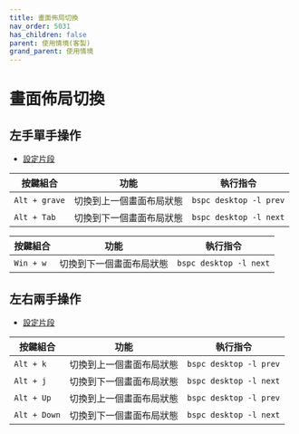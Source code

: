 ```yaml
---
title: 畫面佈局切換
nav_order: 5031
has_children: false
parent: 使用情境(客製)
grand_parent: 使用情境
---
```



# 畫面佈局切換


## 左手單手操作

* [設定片段](https://github.com/samwhelp/note-about-bspwm/blob/gh-pages/_demo/config/bspwm-config/main/config/bspwm/share/gen/sxhkd-gen-rc/Section/Keybind/Layout/SwitchCycle.conf)


| 按鍵組合      | 功能                               | 執行指令                                  |
| ------------- | ---------------------------------- | ----------------------------------------- |
| `Alt + grave` | 切換到上一個畫面布局狀態 | `bspc desktop -l prev`  |
| `Alt + Tab`   | 切換到下一個畫面布局狀態   | `bspc desktop -l next`            |


| 按鍵組合      | 功能                               | 執行指令                                  |
| ------------- | ---------------------------------- | ----------------------------------------- |
| `Win + w`     | 切換到下一個畫面布局狀態    | `bspc desktop -l next`     |


## 左右兩手操作

* [設定片段](https://github.com/samwhelp/note-about-bspwm/blob/gh-pages/_demo/config/bspwm-config/main/config/bspwm/share/gen/sxhkd-gen-rc/Section/Keybind/Layout/SwitchCycle.conf)


| 按鍵組合     | 功能                     | 執行指令                      |
| ------------ | ------------------------ | ----------------------------- |
| `Alt + k`    | 切換到上一個畫面布局狀態 | `bspc desktop -l prev`  |
| `Alt + j`    | 切換到下一個畫面布局狀態 | `bspc desktop -l next`  |
| `Alt + Up`   | 切換到上一個畫面布局狀態 | `bspc desktop -l prev`  |
| `Alt + Down` | 切換到下一個畫面布局狀態 | `bspc desktop -l next`  |
